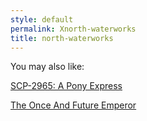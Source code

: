 ```yaml
---
style: default
permalink: Xnorth-waterworks
title: north-waterworks
---
```

You may also like:

[SCP-2965: A Pony Express](http://scp-wiki.net/scp-2965)

[The Once And Future Emperor](http://scp-wiki.net/onceandfutureemperor)
